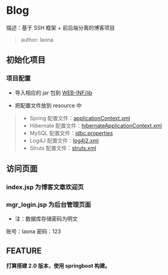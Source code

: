 # Blog 
描述：基于 SSH 框架 + 前后端分离的博客项目

> author: laona


## 初始化项目
### 项目配置
- 导入相应的 jar 包到 [WEB-INF/lib](./web/WEB-INF/lib)

- 把配置文件放到 resource 中

> - Spring 配置文件：[applicationContext.xml](./resource/applicationContext.xml)
> - Hibernate 配置文件：[hibernateApplicationContext.xml](./resource/hibernateApplicationContext.xml)
> - MySQL 配置文件：[jdbc.properties](./resource/jdbc.properties)
> - Log4J 配置文件：[log4j2.xml](./resource/log4j2.xml)
> - Struts 配置文件：[struts.xml](./resource/struts.xml)


## 访问页面

### index.jsp 为博客文章欢迎页
### mgr_login.jsp 为后台管理页面

- 注：数据库存储密码为明文

账号：laona
密码：123

## FEATURE

**打算搭建 2.0 版本，使用 springboot 构建。** 